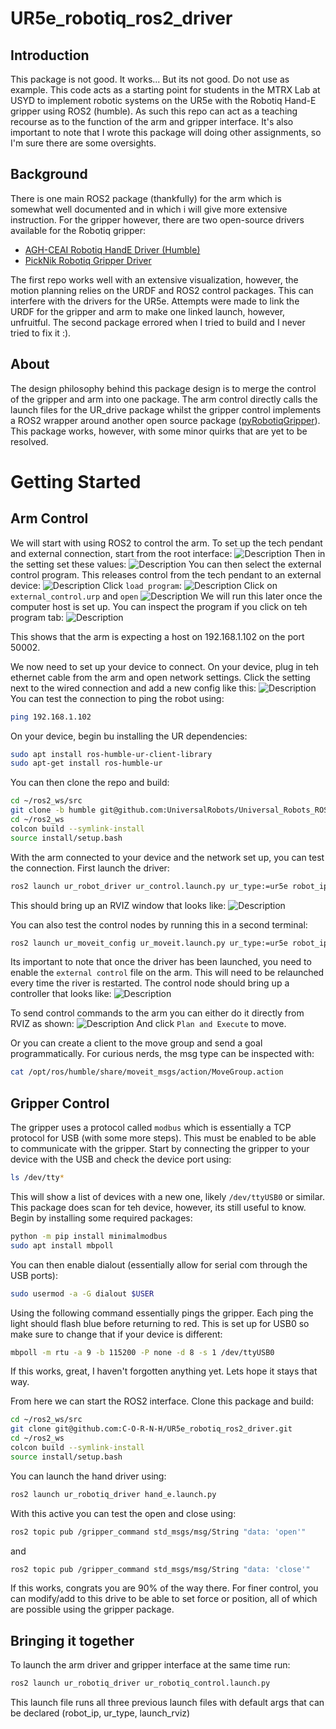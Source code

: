 # UR5e_robotiq_ros2_driver
## Introduction
This package is not good. It works... But its not good. Do not use as example. This code acts as a starting point for students in the MTRX Lab at USYD to implement robotic systems on the UR5e with the Robotiq Hand-E gripper using ROS2 (humble). As such this repo can act as a teaching recourse as to the function of the arm and gripper interface. It's also important to note that I wrote this package will doing other assignments, so I'm sure there are some oversights.

## Background
There is one main ROS2 package (thankfully) for the arm which is somewhat well documented and in which i will give more extensive instruction. For the gripper however, there are two open-source drivers available for the Robotiq gripper:
- [AGH-CEAI Robotiq HandE Driver (Humble)](https://github.com/AGH-CEAI/robotiq_hande_driver/tree/humble)
- [PickNik Robotiq Gripper Driver](https://github.com/PickNikRobotics/ros2_robotiq_gripper)

The first repo works well with an extensive visualization, however, the motion planning relies on the URDF and ROS2 control packages. This can interfere with the drivers for the UR5e. Attempts were made to link the URDF for the gripper and arm to make one linked launch, however, unfruitful. The second package errored when I tried to build and I never tried to fix it :).

## About
The design philosophy behind this package design is to merge the control of the gripper and arm into one package. The arm control directly calls the launch files for the UR_drive package whilst the gripper control implements a ROS2 wrapper around another open source package ([pyRobotiqGripper](https://github.com/castetsb/pyRobotiqGripper)). This package works, however, with some minor quirks that are yet to be resolved. 

# Getting Started
## Arm Control
We will start with using ROS2 to control the arm. To set up the tech pendant and external connection, start from the root interface:
![Description](images/screenshot_0000.png)
Then in the setting set these values:
![Description](images/screenshot_0001.png)
You can then select the external control program. This releases control from the tech pendant to an external device:
![Description](images/screenshot_0002.png)
Click `load program`:
![Description](images/screenshot_0003.png)
Click on `external_control.urp` and `open`
![Description](images/screenshot_0004.png)
We will run this later once the computer host is set up. You can inspect the program if you click on teh program tab:
![Description](images/screenshot_0005.png)

This shows that the arm is expecting a host on 192.168.1.102 on the port 50002.

We now need to set up your device to connect. On your device, plug in teh ethernet cable from the arm and open network settings. Click the setting next to the wired connection and add a new config like this:
![Description](images/image1.png)
You can test the connection to ping the robot using:
```bash
ping 192.168.1.102
```




On your device, begin bu installing the UR dependencies:
```bash
sudo apt install ros-humble-ur-client-library
sudo apt-get install ros-humble-ur
```
You can then clone the repo and build:
```bash
cd ~/ros2_ws/src
git clone -b humble git@github.com:UniversalRobots/Universal_Robots_ROS2_Driver.git
cd ~/ros2_ws
colcon build --symlink-install
source install/setup.bash
```

With the arm connected to your device and the network set up, you can test the connection. First launch the driver:
```bash
ros2 launch ur_robot_driver ur_control.launch.py ur_type:=ur5e robot_ip:=192.168.1.102 launch_rviz:=true
```
This should bring up an RVIZ window that looks like:
![Description](images/image2.png)


You can also test the control nodes by running this in a second terminal:
```bash
ros2 launch ur_moveit_config ur_moveit.launch.py ur_type:=ur5e robot_ip:=192.168.1.102 launch_rviz:=true
```
Its important to note that once the driver has been launched, you need to enable the `external control` file on the arm. This will need to be relaunched every time the river is restarted. The control node should bring up a controller that looks like:
![Description](images/image3.png)


To send control commands to the arm you can either do it directly from RVIZ as shown:
![Description](images/image4.png)
And click `Plan and Execute` to move.

Or you can create a client to the move group and send a goal programmatically. For curious nerds, the msg type can be inspected with: 
```bash
cat /opt/ros/humble/share/moveit_msgs/action/MoveGroup.action
```

## Gripper Control
The gripper uses a protocol called `modbus` which is essentially a TCP protocol for USB (with some more steps). This must be enabled to be able to communicate with the gripper. Start by connecting the gripper to your device  with the USB and check the device port using:
```bash
ls /dev/tty*
```
This will show a list of devices with a new one, likely `/dev/ttyUSB0` or similar. This package does scan for teh device, however, its still useful to know. Begin by installing some required packages:
```bash
python -m pip install minimalmodbus
sudo apt install mbpoll
```
You can then enable dialout (essentially allow for serial com through the USB ports):
```bash
sudo usermod -a -G dialout $USER
```
Using the following command essentially pings the gripper. Each ping the light should flash blue before returning to red. This is set up for USB0 so make sure to change that if your device is different:
```bash
mbpoll -m rtu -a 9 -b 115200 -P none -d 8 -s 1 /dev/ttyUSB0
```
If this works, great, I haven't forgotten anything yet. Lets hope it stays that way.

From here we can start the ROS2 interface. Clone this package and build:
```bash
cd ~/ros2_ws/src
git clone git@github.com:C-O-R-N-H/UR5e_robotiq_ros2_driver.git
cd ~/ros2_ws
colcon build --symlink-install
source install/setup.bash
```
You can launch the hand driver using:
```bash
ros2 launch ur_robotiq_driver hand_e.launch.py
```
With this active you can test the open and close using:
```bash
ros2 topic pub /gripper_command std_msgs/msg/String "data: 'open'"
```
and
```bash
ros2 topic pub /gripper_command std_msgs/msg/String "data: 'close'"
```

If this works, congrats you are 90% of the way there. For finer control, you can modify/add to this drive to be able to set force or position, all of which are possible using the gripper package.

## Bringing it together
To launch the arm driver and gripper interface at the same time run:
```bash
ros2 launch ur_robotiq_driver ur_robotiq_control.launch.py
```
This launch file runs all three previous launch files with default args that can be declared (robot_ip, ur_type, launch_rviz)
